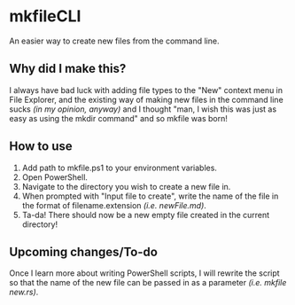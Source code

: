 # mkfileCLI
An easier way to create new files from the command line.

## Why did I make this?
I always have bad luck with adding file types to the "New" context menu in File Explorer, and the existing way of making new files in the command line sucks *(in my opinion, anyway)* and I thought "man, I wish this was just as easy as using the mkdir command" and so mkfile was born!

## How to use
1. Add path to mkfile.ps1 to your environment variables.
2. Open PowerShell.
3. Navigate to the directory you wish to create a new file in.
4. When prompted with "Input file to create", write the name of the file in the format of filename.extension *(i.e. newFile.md)*.
5. Ta-da! There should now be a new empty file created in the current directory!

## Upcoming changes/To-do
Once I learn more about writing PowerShell scripts, I will rewrite the script so that the name of the new file can be passed in as a parameter *(i.e. mkfile new.rs)*.